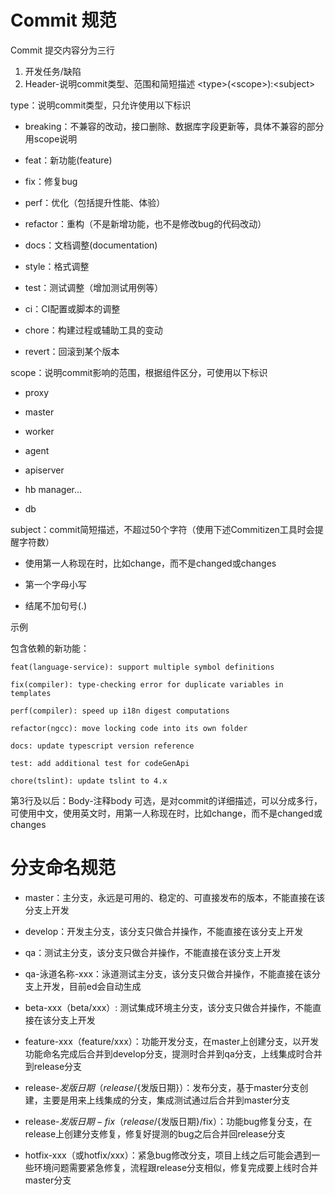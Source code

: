<!--
 * @Author: your name
 * @Date: 2020-05-28 11:44:16
 * @LastEditTime: 2020-06-01 09:57:30
 * @LastEditors: Please set LastEditors
 * @Description: In User Settings Edit
 * @FilePath: /Arsenal/src/资料/代码提交与分支命名规范.md
--> 
# Commit 规范
Commit 提交内容分为三行
1. 开发任务/缺陷
2. Header-说明commit类型、范围和简短描述
\<type>(\<scope>):\<subject>

type：说明commit类型，只允许使用以下标识

- breaking：不兼容的改动，接口删除、数据库字段更新等，具体不兼容的部分用scope说明

- feat：新功能(feature)

- fix：修复bug

- perf：优化（包括提升性能、体验）

- refactor：重构（不是新增功能，也不是修改bug的代码改动）

- docs：文档调整(documentation)

- style：格式调整

- test：测试调整（增加测试用例等）

- ci：CI配置或脚本的调整

- chore：构建过程或辅助工具的变动

- revert：回滚到某个版本


scope：说明commit影响的范围，根据组件区分，可使用以下标识

- proxy

- master

- worker

- agent

- apiserver

- hb manager...

- db

subject：commit简短描述，不超过50个字符（使用下述Commitizen工具时会提醒字符数）

- 使用第一人称现在时，比如change，而不是changed或changes

- 第一个字母小写

- 结尾不加句号(.)

示例

包含依赖的新功能：

    feat(language-service): support multiple symbol definitions

    fix(compiler): type-checking error for duplicate variables in templates

    perf(compiler): speed up i18n digest computations

    refactor(ngcc): move locking code into its own folder

    docs: update typescript version reference

    test: add additional test for codeGenApi

    chore(tslint): update tslint to 4.x

第3行及以后：Body-注释body
可选，是对commit的详细描述，可以分成多行，可使用中文，使用英文时，用第一人称现在时，比如change，而不是changed或changes



# 分支命名规范
- master：主分支，永远是可用的、稳定的、可直接发布的版本，不能直接在该分支上开发

- develop：开发主分支，该分支只做合并操作，不能直接在该分支上开发

- qa：测试主分支，该分支只做合并操作，不能直接在该分支上开发

- qa-泳道名称-xxx：泳道测试主分支，该分支只做合并操作，不能直接在该分支上开发，目前ed会自动生成

- beta-xxx（beta/xxx）: 测试集成环境主分支，该分支只做合并操作，不能直接在该分支上开发

- feature-xxx（feature/xxx）：功能开发分支，在master上创建分支，以开发功能命名完成后合并到develop分支，提测时合并到qa分支，上线集成时合并到release分支

- release-${发版日期} （release/${发版日期}）：发布分支，基于master分支创建，主要是用来上线集成的分支，集成测试通过后合并到master分支

- release-${发版日期} -fix（release/${发版日期}/fix）：功能bug修复分支，在release上创建分支修复，修复好提测的bug之后合并回release分支

- hotfix-xxx（或hotfix/xxx）：紧急bug修改分支，项目上线之后可能会遇到一些环境问题需要紧急修复，流程跟release分支相似，修复完成要上线时合并master分支